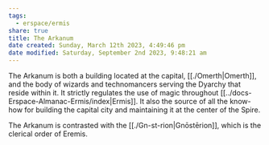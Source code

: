 ```yaml
---
tags:
  - erspace/ermis
share: true
title: The Arkanum
date created: Sunday, March 12th 2023, 4:49:46 pm
date modified: Saturday, September 2nd 2023, 9:48:21 am
---
```


The Arkanum is both a building located at the capital, [[./Omerth|Omerth]], and the body of wizards and technomancers serving the Dyarchy that reside within it. It strictly regulates the use of magic throughout [[../docs-Erspace-Almanac-Ermis/index|Ermis]]. It also the source of all the know-how for building the capital city and maintaining it at the center of the Spire.

The Arkanum is contrasted with the [[./Gn-st-rion|Gnōstērion]], which is the clerical order of Eremis.
